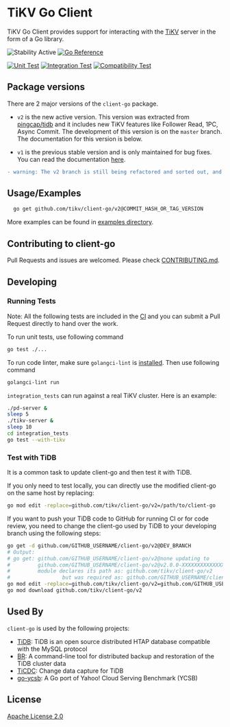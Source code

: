 # TiKV Go Client

TiKV Go Client provides support for interacting with the [TiKV](https://github.com/tikv/tikv) server in the form of a Go library.

![Stability Active](https://img.shields.io/badge/Stability-Active-yellow)
[![Go Reference](https://pkg.go.dev/badge/github.com/tikv/client-go/v2.svg)](https://pkg.go.dev/github.com/tikv/client-go/v2)

[![Unit Test](https://github.com/tikv/client-go/actions/workflows/test.yml/badge.svg)](https://github.com/tikv/client-go/actions/workflows/test.yml)
[![Integration Test](https://github.com/tikv/client-go/actions/workflows/integration.yml/badge.svg)](https://github.com/tikv/client-go/actions/workflows/integration.yml)
[![Compatibility Test](https://github.com/tikv/client-go/actions/workflows/compatibility.yml/badge.svg)](https://github.com/tikv/client-go/actions/workflows/compatibility.yml)


## Package versions

There are 2 major versions of the `client-go` package.

- `v2` is the new active version. This version was extracted from [pingcap/tidb](https://github.com/pingcap/tidb) and it includes new TiKV features like Follower Read, 1PC, Async Commit. The development of this version is on the `master` branch. The documentation for this version is below.

- `v1` is the previous stable version and is only maintained for bug fixes. You can read the documentation [here](https://tikv.org/docs/4.0/reference/clients/go/).

```diff
- warning: The v2 branch is still being refactored and sorted out, and external interfaces may change before the v2.0.0 release. Please use caution in production environments.
```

## Usage/Examples

```bash
  go get github.com/tikv/client-go/v2@COMMIT_HASH_OR_TAG_VERSION
```

More examples can be found in [examples directory](https://github.com/tikv/client-go/tree/master/examples).

## Contributing to client-go

Pull Requests and issues are welcomed. Please check [CONTRIBUTING.md](./CONTRIBUTING.md).

## Developing

### Running Tests

Note: All the following tests are included in the [CI](https://github.com/tikv/client-go/actions) and you can submit a Pull Request directly to hand over the work.

To run unit tests, use following command

```bash
go test ./...
```

To run code linter, make sure `golangci-lint` is [installed](https://golangci-lint.run/usage/install/#local-installation). Then use following command

```bash
golangci-lint run
```

`integration_tests` can run against a real TiKV cluster. Here is an example:

```bash
./pd-server &
sleep 5
./tikv-server &
sleep 10
cd integration_tests
go test --with-tikv
```

### Test with TiDB

It is a common task to update client-go and then test it with TiDB.

If you only need to test locally, you can directly use the modified client-go on the same host by replacing:

```bash
go mod edit -replace=github.com/tikv/client-go/v2=/path/to/client-go
```

If you want to push your TiDB code to GitHub for running CI or for code review, you need to change the client-go used by TiDB to your developing branch using the following steps:

```bash
go get -d github.com/GITHUB_USERNAME/client-go/v2@DEV_BRANCH
# Output:
# go get: github.com/GITHUB_USERNAME/client-go/v2@none updating to
#         github.com/GITHUB_USERNAME/client-go/v2@v2.0.0-XXXXXXXXXXXXXX-XXXXXXXXXXXX: parsing go.mod:
#         module declares its path as: github.com/tikv/client-go/v2
#                 but was required as: github.com/GITHUB_USERNAME/client-go/v2
go mod edit -replace=github.com/tikv/client-go/v2=github.com/GITHUB_USERNAME/client-go/v2@v2.0.0-XXXXXXXXXXXXXX-XXXXXXXXXXXX
go mod download github.com/tikv/client-go/v2
```

## Used By

`client-go` is used by the following projects:

- [TiDB](https://github.com/pingcap/tidb): TiDB is an open source distributed HTAP database compatible with the MySQL protocol
- [BR](https://github.com/pingcap/br): A command-line tool for distributed backup and restoration of the TiDB cluster data
- [TiCDC](https://github.com/pingcap/ticdc): Change data capture for TiDB
- [go-ycsb](https://github.com/pingcap/go-ycsb): A Go port of Yahoo! Cloud Serving Benchmark (YCSB)

## License

[Apache License 2.0](http://www.apache.org/licenses/LICENSE-2.0)
